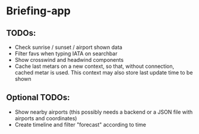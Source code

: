 # Briefing-app

## TODOs:
- Check sunrise / sunset / airport shown data
- Filter favs when typing IATA on searchbar
- Show crosswind and headwind components
- Cache last metars on a new context, so that, without connection, cached metar is used. This context may also store last update time to be shown

## Optional TODOs:
- Show nearby airports (this possibly needs a backend or a JSON file with airports and coordinates)
- Create timeline and filter "forecast" according to time